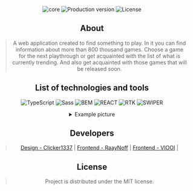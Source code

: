 <section align="center">

<p align="center">

   <img src="https://img.shields.io/badge/Made%20with-Next.js-black?logo=Next.js" alt="core">
   <img src="https://img.shields.io/badge/Version-v1.0-blueviolet" alt="Production version">
   <img src="https://img.shields.io/badge/License-MIT-brightgreen" alt="License">
</p>

## About

> A web application created to find something to play. In it you can find information about more than 800 thousand games. Choose a game for the next playthrough or get acquainted with the list of what is currently trending. And also get acquainted with those games that will be released soon.

## List of technologies and tools

<section align="center">

![TypeScript](https://img.shields.io/badge/TypeScript-29293e?style=for-the-badge&logo=TypeScript) ![Sass](https://img.shields.io/badge/SCSS-29293e?style=for-the-badge&logo=Sass) ![BEM](https://img.shields.io/badge/BEM-29293e?style=for-the-badge&logo=BEM) ![REACT](https://img.shields.io/badge/REACT-29293e?style=for-the-badge&logo=React) ![RTK](https://img.shields.io/badge/Redux_Tool_Kit-29293e?style=for-the-badge&logo=Redux&logoColor=764ABC) ![SWIPER](https://img.shields.io/badge/Swiper.js-29293e?style=for-the-badge&logo=Swiper&logoColor=6332F6)

</section>

<details>
  <summary>Example picture</summary>
  
	Main page of the application:

<img src="https://i.imgur.com/SJt8NiK.png" alt="homepage">

    Releases page:

<img src="https://i.imgur.com/ivncmTd.png" alt="homepage">

</details>

## Developers

> [Design - Clicker1337](https://github.com/Clicker1337) |
> [Frontend - RaayNoff](https://github.com/RaayNoff) |
> [Frontend - VIOOI](https://github.com/VIOOI) |

## License

> Project is distributed under the MIT license.
